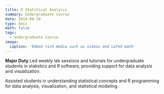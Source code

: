 ```yaml
---
title: R Statitical Analysis
summary: Undergraduate Course
date: 2019-09-10
type: docs
math: false
tags:
  - Undergraduate Course
image:
  caption: 'Embed rich media such as videos and LaTeX math'
---
```



**Major Duty**
Led weekly lab sessions and tutorials for undergraduate students in statistics and R software, providing support for data analysis and visualization. 

Assisted students in understanding statistical concepts and R programming for data analysis, visualization, and statistical modeling.

